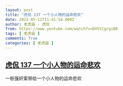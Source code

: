 ```yaml
---
layout: post
title: "虎侃 137 一个小人物的运命悲欢"
date: 2022-05-11T11:41:54.000Z
author: 老虎庙 · 虎侃
from: https://www.youtube.com/watch?v=DVStCgrgiB8
tags: [ 老虎庙 ]
comments: True
categories: [ 老虎庙 ]
---
```

<!--1652269314000-->
[虎侃 137 一个小人物的运命悲欢](https://www.youtube.com/watch?v=DVStCgrgiB8)
------

<div>
一桩强奸案带给一个小人物的运命悲欢
</div>
